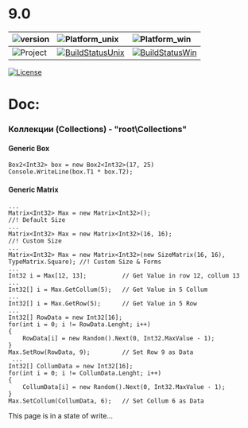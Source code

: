 # 9.0
|![version](https://img.shields.io/badge/version-9.0%20Beta-green.svg)|![Platform_unix](https://img.shields.io/badge/Unix-Mono%204.0-lightgrey.svg)|![Platform_win](https://img.shields.io/badge/Windows-NET.Core%204.5-lightgrey.svg)|
|:--|:--|:--|
|![Project](https://img.shields.io/badge/Project-Rc.Core-lightgrey.svg)|[![BuildStatusUnix](https://travis-ci.org/AnotherAltr/Rc.Core.svg?branch=master)](https://travis-ci.org/AnotherAltr/Rc.Core)|[![BuildStatusWin](https://ci.appveyor.com/api/projects/status/4ad6ew61pp0lnxio?svg=true)](https://ci.appveyor.com/project/AnotherAltr/rc-core)| 
[![License](https://img.shields.io/badge/License-MIT-blue.svg)](https://github.com/AnotherAltr/Rc.Core/blob/master/LICENSE) 


# Doc:

### Коллекции (Collections) - "root\\Collections"

#### Generic Box
  ```CSharp
  Box2<Int32> box = new Box2<Int32>(17, 25)
  Console.WriteLine(box.T1 * box.T2);
  ``` 
#### Generic Matrix
  ```CSharp
  ...
  Matrix<Int32> Max = new Matrix<Int32>();                                          //! Default Size
  ...
  Matrix<Int32> Max = new Matrix<Int32>(16, 16);                                    //! Custom Size
  ...
  Matrix<Int32> Max = new Matrix<Int32>(new SizeMatrix(16, 16), TypeMatrix.Square); //! Custom Size & Forms
  ...
  Int32 i = Max[12, 13];          // Get Value in row 12, collum 13
  ...
  Int32[] i = Max.GetCollum(5);   // Get Value in 5 Collum
  ...
  Int32[] i = Max.GetRow(5);      // Get Value in 5 Row
  ...
  Int32[] RowData = new Int32[16];
  for(int i = 0; i != RowData.Lenght; i++)
  {
      RowData[i] = new Random().Next(0, Int32.MaxValue - 1);
  }
  Max.SetRow(RowData, 9);         // Set Row 9 as Data
   ...
  Int32[] CollumData = new Int32[16];
  for(int i = 0; i != CollumData.Lenght; i++)
  {
      CollumData[i] = new Random().Next(0, Int32.MaxValue - 1);
  }
  Max.SetCollum(CollumData, 6);   // Set Collum 6 as Data
  ```
  
  
  This page is in a state of write...
